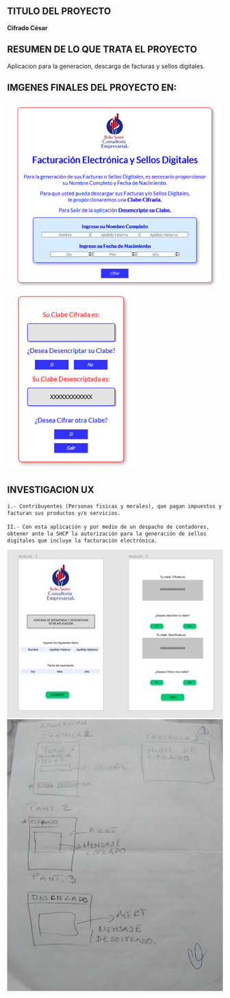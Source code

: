 ## TITULO DEL PROYECTO
**Cifrado César**

## RESUMEN DE LO QUE TRATA EL PROYECTO
Aplicacion para la generacion, descarga de facturas y sellos digitales.

## IMGENES FINALES DEL PROYECTO EN:
<img src='src/imgs/Cipher_H1.png'>
<img src='src/imgs/Cipher_H2.png'>

## INVESTIGACION UX
    i.- Contribuyentes (Personas fisicas y morales), que pagan impuestos y facturan sus productos y/o servicios.

    II.- Con esta aplicación y por medio de un despacho de contadores, obtener ante la SHCP la autorización para la generación de sellos digitales que incluye la facturación electrónica.
    
<img src= 'src/imgs/Prototipo_final.png'>

<img src= 'https://github.com/EstherManrique/CDMX009-cipher/blob/master/src/imgs/Primer_Protipo.jpeg'>



